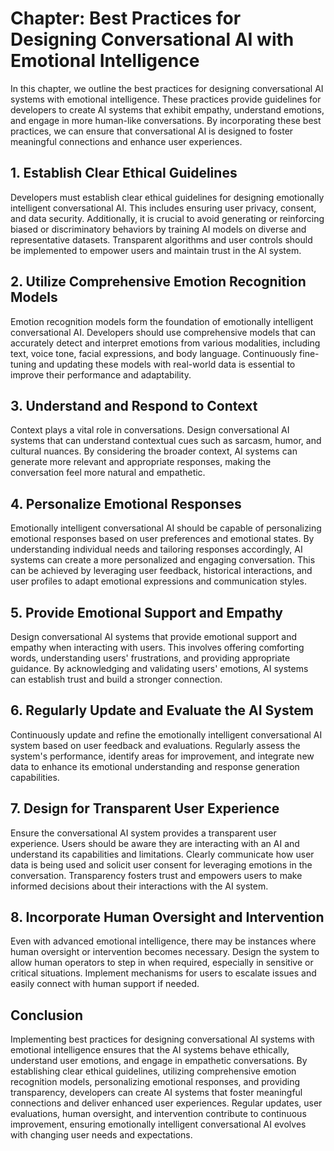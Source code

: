 Chapter: Best Practices for Designing Conversational AI with Emotional Intelligence
===================================================================================

In this chapter, we outline the best practices for designing conversational AI systems with emotional intelligence. These practices provide guidelines for developers to create AI systems that exhibit empathy, understand emotions, and engage in more human-like conversations. By incorporating these best practices, we can ensure that conversational AI is designed to foster meaningful connections and enhance user experiences.

**1. Establish Clear Ethical Guidelines**
-----------------------------------------

Developers must establish clear ethical guidelines for designing emotionally intelligent conversational AI. This includes ensuring user privacy, consent, and data security. Additionally, it is crucial to avoid generating or reinforcing biased or discriminatory behaviors by training AI models on diverse and representative datasets. Transparent algorithms and user controls should be implemented to empower users and maintain trust in the AI system.

**2. Utilize Comprehensive Emotion Recognition Models**
-------------------------------------------------------

Emotion recognition models form the foundation of emotionally intelligent conversational AI. Developers should use comprehensive models that can accurately detect and interpret emotions from various modalities, including text, voice tone, facial expressions, and body language. Continuously fine-tuning and updating these models with real-world data is essential to improve their performance and adaptability.

**3. Understand and Respond to Context**
----------------------------------------

Context plays a vital role in conversations. Design conversational AI systems that can understand contextual cues such as sarcasm, humor, and cultural nuances. By considering the broader context, AI systems can generate more relevant and appropriate responses, making the conversation feel more natural and empathetic.

**4. Personalize Emotional Responses**
--------------------------------------

Emotionally intelligent conversational AI should be capable of personalizing emotional responses based on user preferences and emotional states. By understanding individual needs and tailoring responses accordingly, AI systems can create a more personalized and engaging conversation. This can be achieved by leveraging user feedback, historical interactions, and user profiles to adapt emotional expressions and communication styles.

**5. Provide Emotional Support and Empathy**
--------------------------------------------

Design conversational AI systems that provide emotional support and empathy when interacting with users. This involves offering comforting words, understanding users' frustrations, and providing appropriate guidance. By acknowledging and validating users' emotions, AI systems can establish trust and build a stronger connection.

**6. Regularly Update and Evaluate the AI System**
--------------------------------------------------

Continuously update and refine the emotionally intelligent conversational AI system based on user feedback and evaluations. Regularly assess the system's performance, identify areas for improvement, and integrate new data to enhance its emotional understanding and response generation capabilities.

**7. Design for Transparent User Experience**
---------------------------------------------

Ensure the conversational AI system provides a transparent user experience. Users should be aware they are interacting with an AI and understand its capabilities and limitations. Clearly communicate how user data is being used and solicit user consent for leveraging emotions in the conversation. Transparency fosters trust and empowers users to make informed decisions about their interactions with the AI system.

**8. Incorporate Human Oversight and Intervention**
---------------------------------------------------

Even with advanced emotional intelligence, there may be instances where human oversight or intervention becomes necessary. Design the system to allow human operators to step in when required, especially in sensitive or critical situations. Implement mechanisms for users to escalate issues and easily connect with human support if needed.

**Conclusion**
--------------

Implementing best practices for designing conversational AI systems with emotional intelligence ensures that the AI systems behave ethically, understand user emotions, and engage in empathetic conversations. By establishing clear ethical guidelines, utilizing comprehensive emotion recognition models, personalizing emotional responses, and providing transparency, developers can create AI systems that foster meaningful connections and deliver enhanced user experiences. Regular updates, user evaluations, human oversight, and intervention contribute to continuous improvement, ensuring emotionally intelligent conversational AI evolves with changing user needs and expectations.
